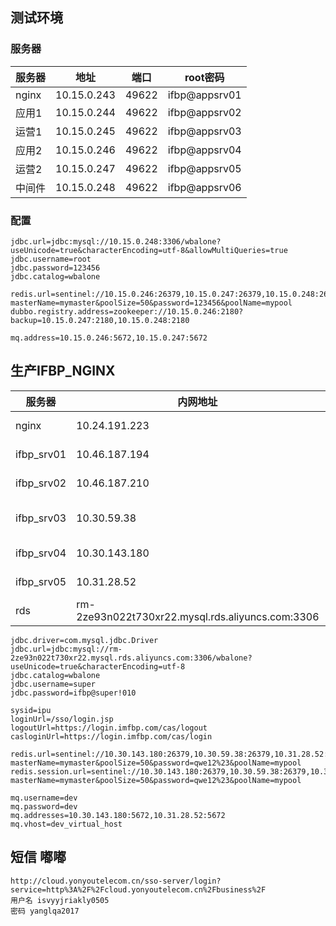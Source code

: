 ## 测试环境
### 服务器
服务器 | 地址 | 端口 |root密码
--- | --- | --- | ---
nginx | 10.15.0.243 | 49622 | ifbp@appsrv01
应用1 | 10.15.0.244 | 49622 | ifbp@appsrv02
运营1 | 10.15.0.245 | 49622 | ifbp@appsrv03
应用2 | 10.15.0.246 | 49622 | ifbp@appsrv04
运营2 | 10.15.0.247 | 49622 | ifbp@appsrv05
中间件 | 10.15.0.248 | 49622 | ifbp@appsrv06

### 配置

``` 
jdbc.url=jdbc:mysql://10.15.0.248:3306/wbalone?useUnicode=true&characterEncoding=utf-8&allowMultiQueries=true
jdbc.username=root
jdbc.password=123456
jdbc.catalog=wbalone

redis.url=sentinel://10.15.0.246:26379,10.15.0.247:26379,10.15.0.248:26379?masterName=mymaster&poolSize=50&password=123456&poolName=mypool
dubbo.registry.address=zookeeper://10.15.0.246:2180?backup=10.15.0.247:2180,10.15.0.248:2180

mq.address=10.15.0.246:5672,10.15.0.247:5672

```


## 生产IFBP_NGINX
服务器 | 内网地址 | 外网地址 | 端口号 | 帐号密码
--- | --- |---|---|---
nginx | 10.24.191.223 | 101.201.41.235  | 60614 | root/nginx@ifbp!010  ifbp/ifbp!010
ifbp_srv01 | 10.46.187.194||60614| ifbp/ifbp!010 root/appsrv01@ifbp!010
 ifbp_srv02	| 10.46.187.210	||60614| ifbp@ifbp!010 root/appsrv02@ifbp!010
 ifbp_srv03 | 10.30.59.38||60614|	"ifbp/ifbp!010 root/appsrv03@ifbp!010"	60614
 ifbp_srv04 | 10.30.143.180||60614|	ifbp/ifbp!010 root/appsrv04@ifbp!010
 ifbp_srv05	| 10.31.28.52	||60614|ifbp/ifbp!010 root/appsrv05@ifbp!010
 rds |	rm-2ze93n022t730xr22.mysql.rds.aliyuncs.com:3306 |||	super/ifbp@super!010	60614

```
jdbc.driver=com.mysql.jdbc.Driver
jdbc.url=jdbc:mysql://rm-2ze93n022t730xr22.mysql.rds.aliyuncs.com:3306/wbalone?useUnicode=true&characterEncoding=utf-8
jdbc.catalog=wbalone
jdbc.username=super
jdbc.password=ifbp@super!010

sysid=ipu
loginUrl=/sso/login.jsp
logoutUrl=https://login.imfbp.com/cas/logout
casloginUrl=https://login.imfbp.com/cas/login

redis.url=sentinel://10.30.143.180:26379,10.30.59.38:26379,10.31.28.52:26379?masterName=mymaster&poolSize=50&password=qwe12%23&poolName=mypool
redis.session.url=sentinel://10.30.143.180:26379,10.30.59.38:26379,10.31.28.52:26379?masterName=mymaster&poolSize=50&password=qwe12%23&poolName=mypool

mq.username=dev
mq.password=dev
mq.addresses=10.30.143.180:5672,10.31.28.52:5672
mq.vhost=dev_virtual_host
```

## 短信 嘟嘟
```
http://cloud.yonyoutelecom.cn/sso-server/login?service=http%3A%2F%2Fcloud.yonyoutelecom.cn%2Fbusiness%2F
用户名 isvyyjriakly0505
密码 yanglqa2017
```

